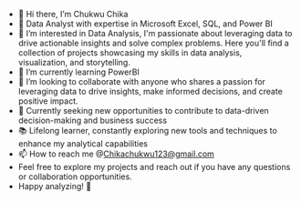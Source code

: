 - 👋 Hi there, I’m Chukwu Chika
- 🌟 Data Analyst with expertise in Microsoft Excel, SQL, and Power BI
- 👀 I’m interested in Data Analysis, I'm passionate about leveraging data to drive actionable insights and solve complex problems. Here you'll find a collection of projects showcasing my skills in data analysis, visualization, and storytelling.
- 🌱 I’m currently learning PowerBI
- 💞️ I’m looking to collaborate with anyone who shares a passion for leveraging data to drive insights, make informed decisions, and create positive impact.
- 💼 Currently seeking new opportunities to contribute to data-driven decision-making and business success
- 📚 Lifelong learner, constantly exploring new tools and techniques to enhance my analytical capabilities
- 📫 How to reach me @Chikachukwu123@gmail.com
- Feel free to explore my projects and reach out if you have any questions or collaboration opportunities.
-  Happy analyzing! 🚀



<!---
Chiikar/Chiikar is a ✨ special ✨ repository because its `README.md` (this file) appears on your GitHub profile.
You can click the Preview link to take a look at your changes.
--->
